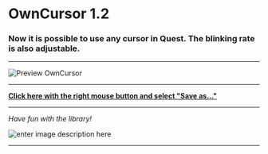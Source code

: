 # OwnCursor 1.2
### Now it is possible to use any cursor in Quest. The blinking rate is also adjustable.
---

![Preview OwnCursor](https://i.imgur.com/SGhfGvC.gif)

---
**[Click here with the right mouse button and select "Save as..."](https://github.com/SoonGames/quest_libraries/raw/master/OwnCursor/OwnCursor.js)**

---

*Have fun with the library!*

![enter image description here](https://i.imgur.com/lNRf4L7.png)

---